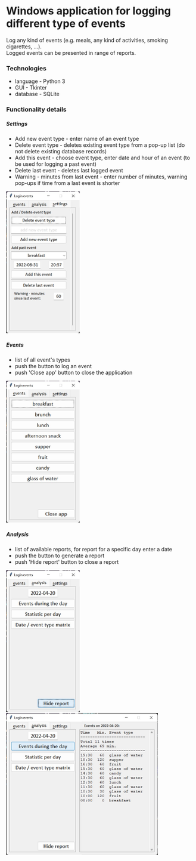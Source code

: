 # Windows application for logging different type of events #  
Log any kind of events (e.g. meals, any kind of activities, smoking cigarettes, ...).  
Logged events can be presented in range of reports.

### Technologies ###
- language - Python 3
- GUI - Tkinter
- database - SQLite

### Functionality details ###
##### Settings #####
- Add new event type - enter name of an event type
- Delete event type - deletes existing event type from a pop-up list (do not delete existing database records)
- Add this event - choose event type, enter date and hour of an event (to be used for logging a past event)
- Delete last event - deletes last logged event
- Warning - minutes from last event - enter number of minutes, warning pop-ups if time from a last event is shorter

<img src="imgs\setting.jpg" title="settings" height="380" width="197"/>

##### Events #####
- list of all event's types
- push the button to log an event
- push 'Close app' button to close the application

<img src="imgs\events.jpg" title="event's types" height="380" width="197"/>

##### Analysis #####
- list of available reports, for report for a specific day enter a date
- push the button to generate a report
- push 'Hide report' button to close a report

<img src="imgs\report.jpg" title="reports" height="380" width="197"/>

<img src="imgs\report_1.jpg" title="report_1" height="380" width="407"/>
